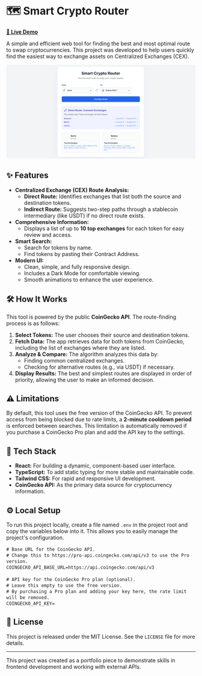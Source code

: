 # 🗺️ Smart Crypto Router

[**🚀 Live Demo**](https://your-live-demo-url.com) <!-- Replace this with your live project URL -->

A simple and efficient web tool for finding the best and most optimal route to swap cryptocurrencies. This project was developed to help users quickly find the easiest way to exchange assets on Centralized Exchanges (CEX).

![Smart Crypto Router Screenshot](./screenshot.png) <!-- Place a screenshot named screenshot.png in the root of your project -->

## ✨ Features

- **Centralized Exchange (CEX) Route Analysis:**
  - **Direct Route:** Identifies exchanges that list both the source and destination tokens.
  - **Indirect Route:** Suggests two-step paths through a stablecoin intermediary (like USDT) if no direct route exists.
- **Comprehensive Information:**
  - Displays a list of up to **10 top exchanges** for each token for easy review and access.
- **Smart Search:**
  - Search for tokens by name.
  - Find tokens by pasting their Contract Address.
- **Modern UI:**
  - Clean, simple, and fully responsive design.
  - Includes a Dark Mode for comfortable viewing.
  - Smooth animations to enhance the user experience.

## 🛠️ How It Works

This tool is powered by the public **CoinGecko API**. The route-finding process is as follows:

1.  **Select Tokens:** The user chooses their source and destination tokens.
2.  **Fetch Data:** The app retrieves data for both tokens from CoinGecko, including the list of exchanges where they are listed.
3.  **Analyze & Compare:** The algorithm analyzes this data by:
    - Finding common centralized exchanges.
    - Checking for alternative routes (e.g., via USDT) if necessary.
4.  **Display Results:** The best and simplest routes are displayed in order of priority, allowing the user to make an informed decision.

## ⚠️ Limitations

By default, this tool uses the free version of the CoinGecko API. To prevent access from being blocked due to rate limits, a **2-minute cooldown period** is enforced between searches. This limitation is automatically removed if you purchase a CoinGecko Pro plan and add the API key to the settings.

## 🚀 Tech Stack

- **React:** For building a dynamic, component-based user interface.
- **TypeScript:** To add static typing for more stable and maintainable code.
- **Tailwind CSS:** For rapid and responsive UI development.
- **CoinGecko API:** As the primary data source for cryptocurrency information.

## ⚙️ Local Setup

To run this project locally, create a file named `.env` in the project root and copy the variables below into it. This allows you to easily manage the project's configuration.

```dotenv
# Base URL for the CoinGecko API.
# Change this to https://pro-api.coingecko.com/api/v3 to use the Pro version.
COINGECKO_API_BASE_URL=https://api.coingecko.com/api/v3

# API key for the CoinGecko Pro plan (optional).
# Leave this empty to use the free version.
# By purchasing a Pro plan and adding your key here, the rate limit will be removed.
COINGECKO_API_KEY=
```

## 📜 License

This project is released under the MIT License. See the `LICENSE` file for more details.

---

This project was created as a portfolio piece to demonstrate skills in frontend development and working with external APIs.
